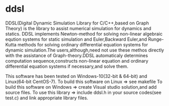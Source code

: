 # ddsl
DDSL(Digital Dynamic Simulation Library for C/C++,based on Graph Theory) is the library to assist numerical simulation for dynamics and statics.
DDSL implements Newton-method for solving non-linear algebraic eqution systems for static simulation and Euler,Backward Euler,and Runge-Kutta methods for solving ordinary differential equation systems for dynamic simulation.The users,although,need not use these methos directly with the assistance of Graph-theory.DDSL automaticaly determines computation sequence,constructs non-linear equation and ordinary differential equation systems if necessary,and solve them.

This software has been tested on Windows-10(32-bit & 64-bit) and Linux(64-bit CentOS-7).
To build this software on Linux => see makefile
To build this software on Windows => create Visual studio solution,and add source files.
To use this library => include ddsl.h in your source codes(see test.c) and link appropriate library files.
